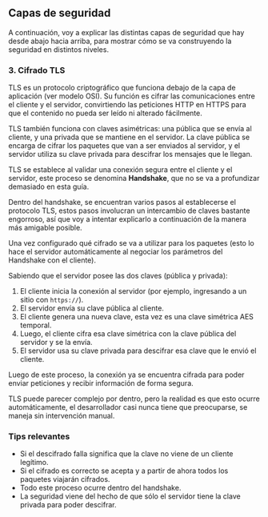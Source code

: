 ## Capas de seguridad

A continuación, voy a explicar las distintas capas de seguridad que hay desde abajo hacia arriba, para mostrar cómo se va construyendo la seguridad en distintos niveles.

### 3. Cifrado TLS

TLS es un protocolo criptográfico que funciona debajo de la capa de aplicación (ver modelo OSI). Su función es cifrar las comunicaciones entre el cliente y el servidor, convirtiendo las peticiones HTTP en HTTPS para que el contenido no pueda ser leído ni alterado fácilmente.

TLS también funciona con claves asimétricas: una pública que se envía al cliente, y una privada que se mantiene en el servidor. La clave pública se encarga de cifrar los paquetes que van a ser enviados al servidor, y el servidor utiliza su clave privada para descifrar los mensajes que le llegan.

TLS se establece al validar una conexión segura entre el cliente y el servidor, este proceso se denomina **Handshake**, que no se va a profundizar demasiado en esta guía.

Dentro del handshake, se encuentran varios pasos al establecerse el protocolo TLS, estos pasos involucran un intercambio de claves bastante engorroso, así que voy a intentar explicarlo a continuación de la manera más amigable posible.

Una vez configurado qué cifrado se va a utilizar para los paquetes (esto lo hace el servidor automáticamente al negociar los parámetros del Handshake con el cliente).

Sabiendo que el servidor posee las dos claves (pública y privada):

1. El cliente inicia la conexión al servidor (por ejemplo, ingresando a un sitio con `https://`).
2. El servidor envía su clave pública al cliente.
3. El cliente genera una nueva clave, esta vez es una clave simétrica AES temporal.
4. Luego, el cliente cifra esa clave simétrica con la clave pública del servidor y se la envía.  
5. El servidor usa su clave privada para descifrar esa clave que le envió el cliente.

Luego de este proceso, la conexión ya se encuentra cifrada para poder enviar peticiones y recibir información de forma segura.

TLS puede parecer complejo por dentro, pero la realidad es que esto ocurre automáticamente, el desarrollador casi nunca tiene que preocuparse, se maneja sin intervención manual.

### Tips relevantes

- Si el descifrado falla significa que la clave no viene de un cliente legítimo.  
- Si el cifrado es correcto se acepta y a partir de ahora todos los paquetes viajarán cifrados.  
- Todo este proceso ocurre dentro del handshake.  
- La seguridad viene del hecho de que sólo el servidor tiene la clave privada para poder descifrar.

